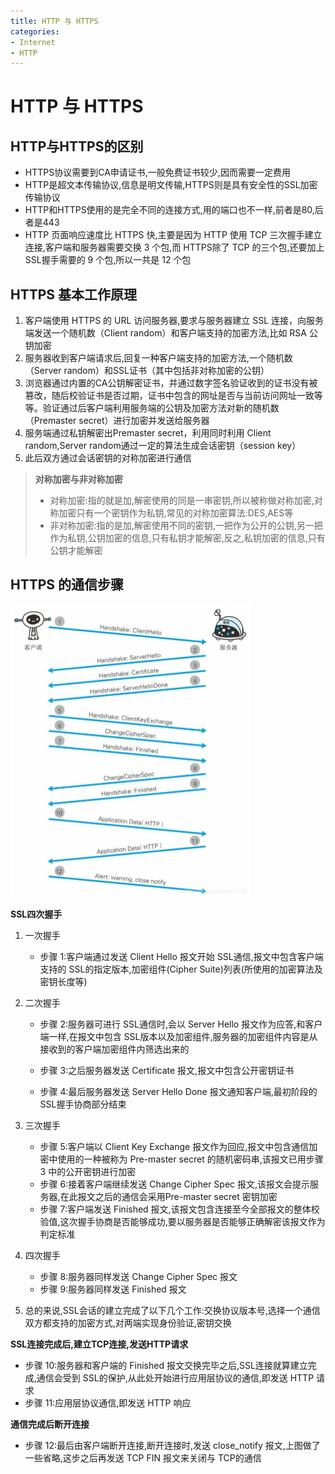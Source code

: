 ```yaml
---
title: HTTP 与 HTTPS
categories:
- Internet
- HTTP
---
```

# HTTP 与 HTTPS

## HTTP与HTTPS的区别

- HTTPS协议需要到CA申请证书,一般免费证书较少,因而需要一定费用
- HTTP是超文本传输协议,信息是明文传输,HTTPS则是具有安全性的SSL加密传输协议
- HTTP和HTTPS使用的是完全不同的连接方式,用的端口也不一样,前者是80,后者是443
- HTTP 页面响应速度比 HTTPS 快,主要是因为 HTTP 使用 TCP 三次握手建立连接,客户端和服务器需要交换 3 个包,而 HTTPS除了 TCP 的三个包,还要加上 SSL握手需要的 9 个包,所以一共是 12 个包

## HTTPS 基本工作原理

1. 客户端使用 HTTPS 的 URL 访问服务器,要求与服务器建立 SSL 连接，向服务端发送一个随机数（Client random）和客户端支持的加密方法,比如 RSA 公钥加密
2. 服务器收到客户端请求后,回复一种客户端支持的加密方法,一个随机数（Server random）和SSL证书（其中包括非对称加密的公钥）
3. 浏览器通过内置的CA公钥解密证书，并通过数字签名验证收到的证书没有被篡改，随后校验证书是否过期，证书中包含的网址是否与当前访问网址一致等等。验证通过后客户端利用服务端的公钥及加密方法对新的随机数（Premaster secret）进行加密并发送给服务器
4. 服务端通过私钥解密出Premaster secret，利用同时利用 Client random,Server random通过一定的算法生成会话密钥（session key）
5. 此后双方通过会话密钥的对称加密进行通信

> **对称加密与非对称加密**
>
> - 对称加密:指的就是加,解密使用的同是一串密钥,所以被称做对称加密,对称加密只有一个密钥作为私钥,常见的对称加密算法:DES,AES等
> - 非对称加密:指的是加,解密使用不同的密钥,一把作为公开的公钥,另一把作为私钥,公钥加密的信息,只有私钥才能解密,反之,私钥加密的信息,只有公钥才能解密
>

## HTTPS 的通信步骤

<img src="https://raw.githubusercontent.com/LuShan123888/Files/main/Pictures/20210707134233.png" alt="2020042800445749" style="zoom:50%;" />

**SSL四次握手**

1. 一次握手

    - 步骤 1:客户端通过发送 Client Hello 报文开始 SSL通信,报文中包含客户端支持的 SSL的指定版本,加密组件(Cipher Suite)列表(所使用的加密算法及密钥长度等)

2. 二次握手

    - 步骤 2:服务器可进行 SSL通信时,会以 Server Hello 报文作为应答,和客户端一样,在报文中包含 SSL版本以及加密组件,服务器的加密组件内容是从接收到的客户端加密组件内筛选出来的

    - 步骤 3:之后服务器发送 Certificate 报文,报文中包含公开密钥证书

    - 步骤 4:最后服务器发送 Server Hello Done 报文通知客户端,最初阶段的 SSL握手协商部分结束

3. 三次握手

    - 步骤 5:客户端以 Client Key Exchange 报文作为回应,报文中包含通信加密中使用的一种被称为 Pre-master secret 的随机密码串,该报文已用步骤 3 中的公开密钥进行加密
    - 步骤 6:接着客户端继续发送 Change Cipher Spec 报文,该报文会提示服务器,在此报文之后的通信会采用Pre-master secret 密钥加密
    - 步骤 7:客户端发送 Finished 报文,该报文包含连接至今全部报文的整体校验值,这次握手协商是否能够成功,要以服务器是否能够正确解密该报文作为判定标准

4. 四次握手

    - 步骤 8:服务器同样发送 Change Cipher Spec 报文
    - 步骤 9:服务器同样发送 Finished 报文

5. 总的来说,SSL会话的建立完成了以下几个工作:交换协议版本号,选择一个通信双方都支持的加密方式,对两端实现身份验证,密钥交换

**SSL连接完成后,建立TCP连接,发送HTTP请求**

- 步骤 10:服务器和客户端的 Finished 报文交换完毕之后,SSL连接就算建立完成,通信会受到 SSL的保护,从此处开始进行应用层协议的通信,即发送 HTTP 请求
- 步骤 11:应用层协议通信,即发送 HTTP 响应

**通信完成后断开连接**

- 步骤 12:最后由客户端断开连接,断开连接时,发送 close_notify 报文,上图做了一些省略,这步之后再发送 TCP FIN 报文来关闭与 TCP的通信